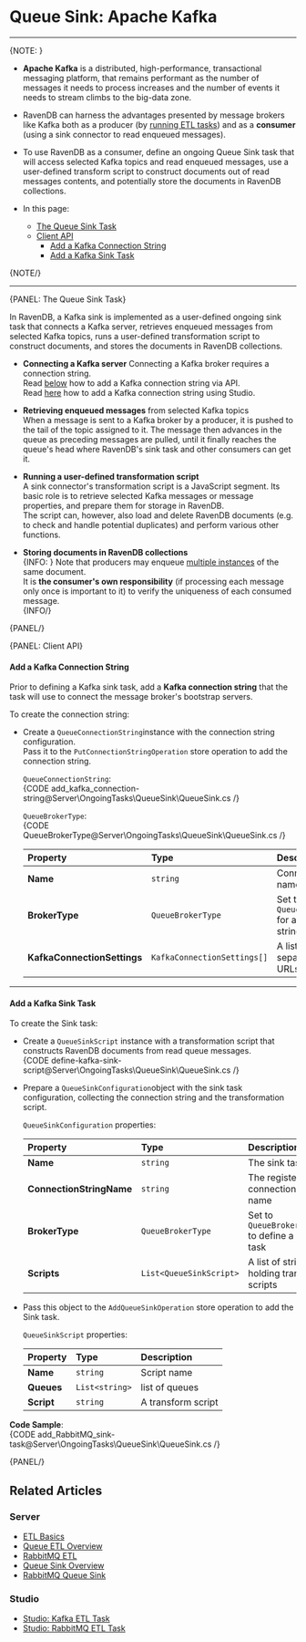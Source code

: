 ﻿# Queue Sink: Apache Kafka
---

{NOTE: }

* **Apache Kafka** is a distributed, high-performance, transactional messaging 
  platform, that remains performant as the number of messages it needs to process 
  increases and the number of events it needs to stream climbs to the big-data zone.  
  
* RavenDB can harness the advantages presented by message brokers like Kafka 
  both as a producer (by [running ETL tasks](../../../server/ongoing-tasks/etl/queue-etl/rabbit-mq)) 
  and as a **consumer** (using a sink connector to read enqueued messages).  

* To use RavenDB as a consumer, define an ongoing Queue Sink task that will 
  access selected Kafka topics and read enqueued messages, use a user-defined 
  transform script to construct documents out of read messages contents, and 
  potentially store the documents in RavenDB collections.  

* In this page:  
  * [The Queue Sink Task](../../../server/ongoing-tasks/queue-sink/kafka-queue-sink#the-queue-sink-task)  
  * [Client API](../../../server/ongoing-tasks/queue-sink/kafka-queue-sink#client-api)  
     * [Add a Kafka Connection String](../../../server/ongoing-tasks/queue-sink/kafka-queue-sink#add-a-kafka-connection-string)  
     * [Add a Kafka Sink Task](../../../server/ongoing-tasks/queue-sink/kafka-queue-sink#add-a-kafka-sink-task)  

{NOTE/}

---

{PANEL: The Queue Sink Task}

In RavenDB, a Kafka sink is implemented as a user-defined ongoing sink task 
that connects a Kafka server, retrieves enqueued messages from selected Kafka 
topics, runs a user-defined transformation script to construct documents, and 
stores the documents in RavenDB collections.  

* **Connecting a Kafka server** 
  Connecting a Kafka broker requires a connection string.  
  Read [below](../../../server/ongoing-tasks/queue-sink/kafka-queue-sink#add-a-kafka-connection-string) 
  how to add a Kafka connection string via API.  
  Read [here](../../../) how to add a Kafka connection string using Studio.  

* **Retrieving enqueued messages** from selected Kafka topics  
  When a message is sent to a Kafka broker by a producer, it is pushed to 
  the tail of the topic assigned to it. The message then advances in the queue 
  as preceding messages are pulled, until it finally reaches the queue's head 
  where RavenDB's sink task and other consumers can get it.  

* **Running a user-defined transformation script**  
  A sink connector's transformation script is a JavaScript segment. Its basic 
  role is to retrieve selected Kafka messages or message properties, and prepare 
  them for storage in RavenDB.  
  The script can, however, also load and delete RavenDB documents (e.g. to check 
  and handle potential duplicates) and perform various other functions.  

* **Storing documents in RavenDB collections**  
  {INFO: }
  Note that producers may enqueue 
  [multiple instances](../../../server/ongoing-tasks/etl/queue-etl/kafka#idempotence-and-message-duplication) 
  of the same document.  
  It is **the consumer's own responsibility** (if processing each message only 
  once is important to it) to verify the uniqueness of each consumed message.  
  {INFO/}

{PANEL/}

{PANEL: Client API}

#### Add a Kafka Connection String

Prior to defining a Kafka sink task, add a **Kafka connection string** 
that the task will use to connect the message broker's bootstrap servers.  

To create the connection string:  

* Create a `QueueConnectionString`instance with the connection string configuration.  
  Pass it to the `PutConnectionStringOperation` store operation to add the connection string.  

    `QueueConnectionString`:  
    {CODE add_kafka_connection-string@Server\OngoingTasks\QueueSink\QueueSink.cs /}
  
    `QueueBrokerType`:  
    {CODE QueueBrokerType@Server\OngoingTasks\QueueSink\QueueSink.cs /}

    | Property | Type | Description |
    |:-------------|:-------------|:-------------|
    | **Name** | `string` | Connection string name |
    | **BrokerType** | `QueueBrokerType` | Set to `QueueBrokerType.Kafka` for a Kafka connection string |
    | **KafkaConnectionSettings** | `KafkaConnectionSettings[]` | A list of comma-separated host:port URLs to Kafka brokers |

---

#### Add a Kafka Sink Task

To create the Sink task:  

* Create a `QueueSinkScript` instance with a transformation script that constructs 
  RavenDB documents from read queue messages.  
  {CODE define-kafka-sink-script@Server\OngoingTasks\QueueSink\QueueSink.cs /}

* Prepare a `QueueSinkConfiguration`object with the sink task configuration, 
  collecting the connection string and the transformation script.  

    `QueueSinkConfiguration` properties:  

    | Property | Type | Description |
    |:-------------|:-------------|:-------------|
    | **Name** | `string` | The sink task name |
    | **ConnectionStringName** | `string` | The registered connection string name |
    | **BrokerType** | `QueueBrokerType` | Set to `QueueBrokerType.Kafka` to define a Kafka sink task |
    | **Scripts** | `List<QueueSinkScript>` | A list of strings holding transformation scripts |

* Pass this object to the `AddQueueSinkOperation` store operation to add the Sink task.  

    `QueueSinkScript` properties:  

    | Property | Type | Description |
    |:-------------|:-------------|:-------------|
    | **Name** | `string` | Script name|
    | **Queues** | `List<string>` | list of queues |
    | **Script** | `string  ` | A transform script |

**Code Sample**:  
{CODE add_RabbitMQ_sink-task@Server\OngoingTasks\QueueSink\QueueSink.cs /}

{PANEL/}

## Related Articles

### Server

- [ETL Basics](../../../server/ongoing-tasks/etl/basics)
- [Queue ETL Overview](../../../server/ongoing-tasks/etl/queue-etl/overview)
- [RabbitMQ ETL](../../../server/ongoing-tasks/etl/queue-etl/rabbit-mq)
- [Queue Sink Overview](../../../server/ongoing-tasks/queue-sink/overview)
- [RabbitMQ Queue Sink](../../../server/ongoing-tasks/queue-sink/rabbit-mq-queue-sink)

### Studio

- [Studio: Kafka ETL Task](../../../studio/database/tasks/ongoing-tasks/kafka-etl-task)
- [Studio: RabbitMQ ETL Task](../../../studio/database/tasks/ongoing-tasks/rabbitmq-etl-task)

